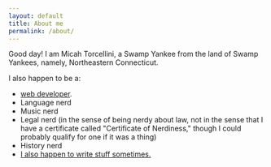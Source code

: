 ```yaml
---
layout: default
title: About me
permalink: /about/
---
```

Good day! I am Micah Torcellini, a Swamp Yankee from the land of Swamp Yankees, namely, Northeastern Connecticut. 

I also happen to be a:
- [web developer](/developing/).
- Language nerd
- Music nerd
- Legal nerd (in the sense of being nerdy about law, not in the sense that I have a certificate called "Certificate of Nerdiness," though I could probably qualify for one if it was a thing)
- History nerd
- [I also happen to write stuff sometimes.](/writing/)
